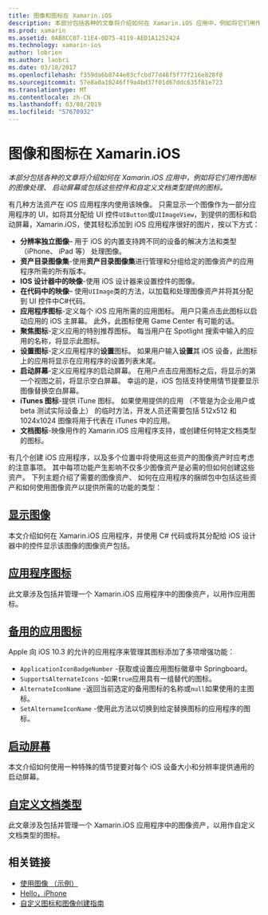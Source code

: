 ```yaml
---
title: 图像和图标在 Xamarin.iOS
description: 本部分包括各种的文章将介绍如何在 Xamarin.iOS 应用中，例如将它们用作图标的图像处理、 启动屏幕或包括这些控件和自定义文档类型提供的图标。
ms.prod: xamarin
ms.assetid: 0AB8CC07-11E4-0D75-4119-AED1A1252424
ms.technology: xamarin-ios
author: lobrien
ms.author: laobri
ms.date: 03/18/2017
ms.openlocfilehash: f359da6b8744e03cfcbd77d48f5f77f216e828f8
ms.sourcegitcommit: 57e8a0a10246ff9a4bd37f01d67ddc635f81e723
ms.translationtype: MT
ms.contentlocale: zh-CN
ms.lasthandoff: 03/08/2019
ms.locfileid: "57670932"
---
```

# <a name="images-and-icons-in-xamarinios"></a>图像和图标在 Xamarin.iOS

_本部分包括各种的文章将介绍如何在 Xamarin.iOS 应用中，例如将它们用作图标的图像处理、 启动屏幕或包括这些控件和自定义文档类型提供的图标。_

有几种方法资产在 iOS 应用程序内使用该映像。 只需显示一个图像作为一部分应用程序的 UI，如将其分配给 UI 控件`UIButton`或`UIImageView`，到提供的图标和启动屏幕，Xamarin.iOS，使其轻松添加到 iOS 应用程序很好的图片，按以下方式： 

- **分辨率独立图像**– 用于 iOS 的内置支持跨不同的设备的解决方法和类型 （iPhone、 iPad 等） 处理图像。
- **资产目录图像集**-使用**资产目录图像集**进行管理和分组给定的图像资产的应用程序所需的所有版本。
- **IOS 设计器中的映像**-使用 iOS 设计器来设置控件的图像。
- **在代码中的映像**– 使用`UIImage`类的方法，以加载和处理图像资产并将其分配到 UI 控件中C#代码。
- **应用程序图标**-定义每个 iOS 应用所需的应用图标。 用户只需点击此图标以启动应用的 iOS 主屏幕。 此外，此图标使用 Game Center 有可能的话。
- **聚焦图标**-定义应用的特别推荐图标。 每当用户在 Spotlight 搜索中输入的应用的名称，将显示此图标。
- **设置图标**-定义应用程序的**设置**图标。 如果用户输入**设置**其 iOS 设备，此图标上的应用将显示在应用程序的设置列表末尾。 
- **启动屏幕**-定义应用程序的启动屏幕。 在用户点击应用图标之后，将显示的第一个视图之前，将显示空白屏幕。 幸运的是，iOS 包括支持使用情节提要显示图像替换空白屏幕。 
- **iTunes 图标**-提供 iTune 图标。 如果使用提供的应用 （不管是为企业用户或 beta 测试实际设备上） 的临时方法，开发人员还需要包括 512x512 和 1024x1024 图像将用于代表在 iTunes 中的应用。
- **文档图标**-映像用作的 Xamarin.iOS 应用程序支持，或创建任何特定文档类型的图标。

有几个创建 iOS 应用程序，以及多个位置中将使用这些资产的图像资产时应考虑的注意事项。 其中每项功能产生影响不仅多少图像资产是必需的但如何创建这些资产。 下列主题介绍了需要的图像资产、 如何在应用程序的捆绑包中包括这些资产和如何使用图像资产以提供所需的功能的类型：


## <a name="displaying-an-imageiosapp-fundamentalsimages-iconsdisplaying-an-imagemd"></a>[显示图像](~/ios/app-fundamentals/images-icons/displaying-an-image.md)

本文介绍如何在 Xamarin.iOS 应用程序，并使用 C# 代码或将其分配给 iOS 设计器中的控件显示该图像的图像资产包括。

## <a name="application-iconsiosapp-fundamentalsimages-iconsapp-iconsmd"></a>[应用程序图标](~/ios/app-fundamentals/images-icons/app-icons.md)

此文章涉及包括并管理一个 Xamarin.iOS 应用程序中的图像资产，以用作应用图标。

## <a name="alternate-app-iconsiosapp-fundamentalsimages-iconsalternate-app-iconsmd"></a>[备用的应用图标](~/ios/app-fundamentals/images-icons/alternate-app-icons.md)

Apple 向 iOS 10.3 的允许的应用程序来管理其图标添加了多项增强功能：

 - `ApplicationIconBadgeNumber` -获取或设置应用图标徽章中 Springboard。
 - `SupportsAlternateIcons` -如果`true`应用具有一组替代的图标。
 - `AlternateIconName` -返回当前选定的备用图标的名称或`null`如果使用的主图标。
 - `SetAlternameIconName` -使用此方法以切换到给定替换图标的应用程序的图标。


## <a name="launch-screensiosapp-fundamentalsimages-iconslaunch-screensmd"></a>[启动屏幕](~/ios/app-fundamentals/images-icons/launch-screens.md)

本文介绍如何使用一种特殊的情节提要对每个 iOS 设备大小和分辨率提供通用的启动屏幕。

## <a name="custom-document-typesiosapp-fundamentalsimages-iconscustom-document-typesmd"></a>[自定义文档类型](~/ios/app-fundamentals/images-icons/custom-document-types.md)

此文章涉及包括并管理一个 Xamarin.iOS 应用程序中的图像资产，以用作自定义文档类型的图标。



## <a name="related-links"></a>相关链接

- [使用图像 （示例）](https://developer.xamarin.com/samples/WorkingWithImages/)
- [Hello，iPhone](~/ios/get-started/hello-ios/index.md)
- [自定义图标和图像创建指南](https://developer.apple.com/library/ios/#documentation/UserExperience/Conceptual/MobileHIG/IconsImages/IconsImages.html)
